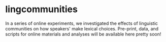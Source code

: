 # lingcommunities

In a series of online experiments, we investigated the effects of linguistic communities on how speakers' make lexical choices. 
Pre-print, data, and scripts for online materials and analyses will be available here pretty soon!
